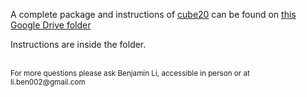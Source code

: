

A complete package and instructions of [cube20](cube20.org) can be found on [this Google Drive folder](https://drive.google.com/drive/folders/1FTrgvIjkPKCcZdepuVjYrI_R8QJI6Eyd?usp=sharing.)

Instructions are inside the folder.

<br>
<sub>For more questions please ask Benjamin Li, accessible in person or at li.ben002@gmail.com</sub>
